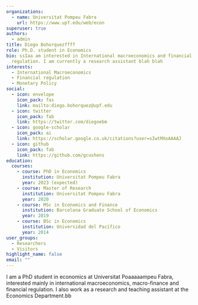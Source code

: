 ```yaml
---
organizations:
  - name: Universitat Pompeu Fabra
    url: https://www.upf.edu/web/econ
superuser: true
authors:
  - admin
title: Diego Bohorquezffff
role: Ph.D. student in Economics
bio: ssIaa am interested in International macroeconomics and financial
  regulation. I am currently a research assistant blah blah
interests:
  - International Macroeconomics
  - Financial regulation
  - Monetary Policy
social:
  - icon: envelope
    icon_pack: fas
    link: mailto:diego.bohorquez@upf.edu
  - icon: twitter
    icon_pack: fab
    link: https://twitter.com/diegoebm
  - icon: google-scholar
    icon_pack: ai
    link: https://scholar.google.co.uk/citations?user=sIwtMXoAAAAJ
  - icon: github
    icon_pack: fab
    link: https://github.com/gcushens
education:
  courses:
    - course: PhD in Economics
      institution: Universitat Pompeu Fabra
      year: 2023 (expected)
    - course: Master of Research
      institution: Universitat Pompeu Fabra
      year: 2020
    - course: MSc in Economics and Finance
      institution: Barcelona Graduate School of Economics
      year: 2019
    - course: BSc in Economics
      institution: Universidad del Pacífico
      year: 2014
user_groups:
  - Researchers
  - Visitors
highlight_name: false
email: ""
---
```

I am a PhD student in economics at Universitat Poaaaaampeu Fabra, interested mainly in international macroeconomics, macro-finance and financial regulation. I also work as a research and teaching assistant at the Economics Department.bb